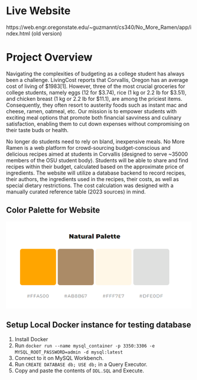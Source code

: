 <h1>Live Website</h1>
https://web.engr.oregonstate.edu/~guzmannt/cs340/No_More_Ramen/app/index.html (old version)

<h1>Project Overview</h1>
<p>Navigating the complexities of budgeting as a college student has always been a challenge. LivingCost reports that Corvallis, Oregon has an average cost of living of $1983[1]. However, three of the most crucial groceries for college students, namely eggs (12 for $3.74), rice (1 kg or 2.2 lb for $3.51), and chicken breast (1 kg or 2.2 lb for $11.1), are among the priciest items. Consequently, they often resort to austerity foods such as instant mac and cheese, ramen, oatmeal, etc. Our mission is to empower students with exciting meal options that promote both financial savviness and culinary satisfaction, enabling them to cut down expenses without compromising on their taste buds or health.</p>
<p>No longer do students need to rely on bland, inexpensive meals. No More Ramen is a web platform for crowd-sourcing budget-conscious and delicious recipes aimed at students in Corvallis (designed to serve ~35000 members of the OSU student body). Students will be able to share and find recipes within their budget, calculated based on the approximate price of ingredients. The website will utilize a database backend to record recipes, their authors, the ingredients used in the recipes, their costs, as well as special dietary restrictions. The cost calculation was designed with a manually curated reference table (2023 sources) in mind.</p>

<h2>Color Palette for Website</h2>

![color palette](color_palette_for_website.png)


## Setup Local Docker instance for testing database

1. Install Docker
2. Run `docker run --name mysql_container -p 3350:3306 -e MYSQL_ROOT_PASSWORD=admin -d mysql:latest`
3. Connect to it on MySQL Workbench.
4. Run `CREATE DATABASE db; USE db;` in a Query Executor.
5. Copy and paste the contents of `DDL.SQL` and Execute.
